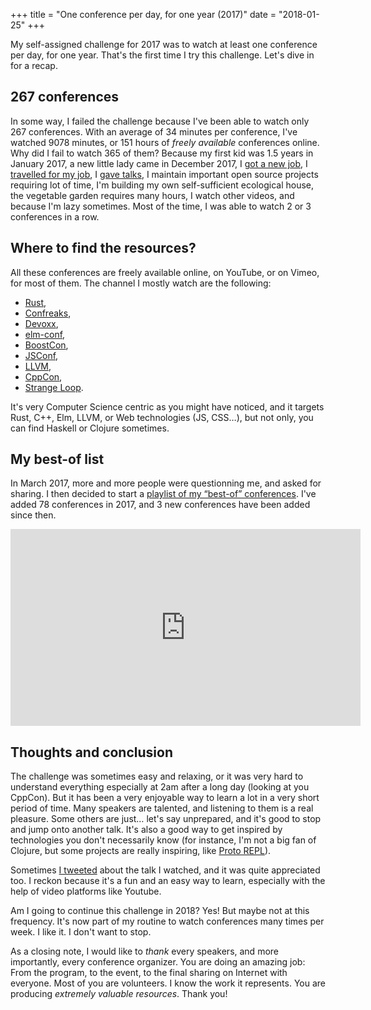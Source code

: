 +++
title = "One conference per day, for one year (2017)"
date = "2018-01-25"
+++

My self-assigned challenge for 2017 was to watch at least one conference
per day, for one year. That's the first time I try this challenge. Let's
dive in for a recap.

## 267 conferences

In some way, I failed the challenge because I've been able to watch only
267 conferences. With an average of 34 minutes per conference, I've
watched 9078 minutes, or 151 hours of *freely available* conferences
online. Why did I fail to watch 365 of them? Because my first kid was
1.5 years in January 2017, a new little lady came in December 2017, I
[got a new
job](@/articles/2017-04-18-bye-bye-liip-hello-automattic/index.md), I
[travelled for my
job](@/articles/2017-11-26-automattic-grand-meetup-2017/index.md), I [gave
talks](https://www.youtube.com/watch?v=Ymy8qAEe0kQ), I maintain
important open source projects requiring lot of time, I'm building my
own self-sufficient ecological house, the vegetable garden requires many
hours, I watch other videos, and because I'm lazy sometimes. Most of the
time, I was able to watch 2 or 3 conferences in a row.

## Where to find the resources?

All these conferences are freely available online, on YouTube, or on
Vimeo, for most of them. The channel I mostly watch are the following:

- [Rust](https://www.youtube.com/channel/UCaYhcUwRBNscFNUKTjgPFiA),
- [Confreaks](https://www.youtube.com/user/Confreaks),
- [Devoxx](https://www.youtube.com/channel/UCCBVCTuk6uJrN3iFV_3vurg),
- [elm-conf](https://www.youtube.com/channel/UCOpGiN9AkczVjlpGDaBwQrQ),
- [BoostCon](https://www.youtube.com/user/BoostCon),
- [JSConf](https://www.youtube.com/user/jsconfeu),
- [LLVM](https://www.youtube.com/channel/UCv2_41bSAa5Y_8BacJUZfjQ),
- [CppCon](https://www.youtube.com/user/CppCon),
- [Strange
  Loop](https://www.youtube.com/channel/UC_QIfHvN9auy2CoOdSfMWDw).

It's very Computer Science centric as you might have noticed, and it
targets Rust, C++, Elm, LLVM, or Web technologies (JS, CSS…), but not
only, you can find Haskell or Clojure sometimes.

## My best-of list

In March 2017, more and more people were questionning me, and asked for
sharing. I then decided to start a [playlist of my “best-of”
conferences](https://www.youtube.com/playlist?list=PLOkMRkzDhWGX_4YWI4ZYGbwFPqKnDRudf).
I've added 78 conferences in 2017, and 3 new conferences have been added
since then.

<iframe width="560" height="315" src="https://www.youtube.com/embed/videoseries?si=9Q6Qf-EOE4nyFgrn&amp;list=PLOkMRkzDhWGX_4YWI4ZYGbwFPqKnDRudf" title="YouTube video player" frameborder="0" allow="accelerometer; autoplay; clipboard-write; encrypted-media; gyroscope; picture-in-picture; web-share" referrerpolicy="strict-origin-when-cross-origin" allowfullscreen></iframe>

## Thoughts and conclusion

The challenge was sometimes easy and relaxing, or it was very hard to
understand everything especially at 2am after a long day (looking at you
CppCon). But it has been a very enjoyable way to learn a lot in a very
short period of time. Many speakers are talented, and listening to them
is a real pleasure. Some others are just… let's say unprepared, and it's
good to stop and jump onto another talk. It's also a good way to get
inspired by technologies you don't necessarily know (for instance, I'm
not a big fan of Clojure, but some projects are really inspiring, like
[Proto
REPL](https://www.youtube.com/watch?v=buPPGxOnBnk&index=81&list=PLOkMRkzDhWGX_4YWI4ZYGbwFPqKnDRudf)).

Sometimes [I tweeted](https://twitter.com/mnt_io) about the talk I
watched, and it was quite appreciated too. I reckon because it's a fun
and an easy way to learn, especially with the help of video platforms
like Youtube.

Am I going to continue this challenge in 2018? Yes! But maybe not at
this frequency. It's now part of my routine to watch conferences many
times per week. I like it. I don't want to stop.

As a closing note, I would like to *thank* every speakers, and more
importantly, every conference organizer. You are doing an amazing job:
From the program, to the event, to the final sharing on Internet with
everyone. Most of you are volunteers. I know the work it represents. You
are producing *extremely valuable resources*. Thank you!
